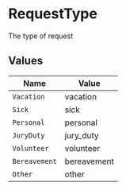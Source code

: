 # RequestType

The type of request


## Values

| Name          | Value         |
| ------------- | ------------- |
| `Vacation`    | vacation      |
| `Sick`        | sick          |
| `Personal`    | personal      |
| `JuryDuty`    | jury_duty     |
| `Volunteer`   | volunteer     |
| `Bereavement` | bereavement   |
| `Other`       | other         |
